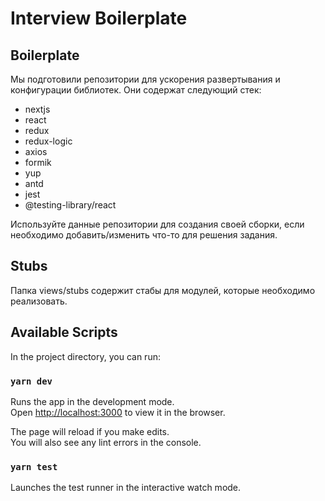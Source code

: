 # Interview Boilerplate

## Boilerplate

Мы подготовили репозитории для ускорения развертывания и конфигурации библиотек. Они содержат следующий стек:
- nextjs
- react
- redux
- redux-logic
- axios
- formik
- yup
- antd
- jest
- @testing-library/react

Используйте данные репозитории для создания своей сборки, если необходимо добавить/изменить что-то для решения задания.

## Stubs

Папка views/stubs содержит стабы для модулей, которые необходимо реализовать.

## Available Scripts

In the project directory, you can run:

### `yarn dev`

Runs the app in the development mode.\
Open [http://localhost:3000](http://localhost:3000) to view it in the browser.

The page will reload if you make edits.\
You will also see any lint errors in the console.

### `yarn test`

Launches the test runner in the interactive watch mode.
